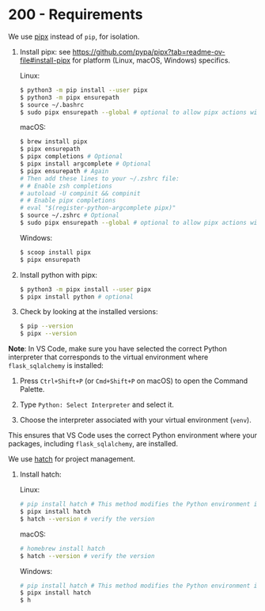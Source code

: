 # 200 - Requirements

We use [pipx](https://github.com/pypa/pipx?tab=readme-ov-file#install-pipx) instead of ```pip```, for isolation.

1. Install pipx:
   see https://github.com/pypa/pipx?tab=readme-ov-file#install-pipx for platform (Linux, macOS, Windows) specifics.

   Linux:
   ```bash
   $ python3 -m pip install --user pipx
   $ python3 -m pipx ensurepath
   $ source ~/.bashrc
   $ sudo pipx ensurepath --global # optional to allow pipx actions with --global argument
   ```

   macOS:
   ```bash
   $ brew install pipx
   $ pipx ensurepath
   $ pipx completions # Optional
   $ pipx install argcomplete # Optional
   $ pipx ensurepath # Again
   # Then add these lines to your ~/.zshrc file:
   # # Enable zsh completions
   # autoload -U compinit && compinit
   # # Enable pipx completions
   # eval "$(register-python-argcomplete pipx)"
   $ source ~/.zshrc # Optional
   $ sudo pipx ensurepath --global # optional to allow pipx actions with --global argument
   ```

   Windows:
   ```bash
   $ scoop install pipx
   $ pipx ensurepath
   ```

2. Install python with pipx:
   ```bash
   $ python3 -m pipx install --user pipx
   $ pipx install python # optional
   ```

3. Check by looking at the installed versions:
   ```bash
   $ pip --version
   $ pipx --version
   ```

**Note**: In VS Code, make sure you have selected the correct Python interpreter that corresponds to the virtual environment where ```flask_sqlalchemy``` is installed:

1. Press ```Ctrl+Shift+P``` (or ```Cmd+Shift+P``` on macOS) to open the Command Palette.

2. Type ```Python: Select Interpreter``` and select it.

3. Choose the interpreter associated with your virtual environment (```venv```).

This ensures that VS Code uses the correct Python environment where your packages, including ```flask_sqlalchemy```, are installed.

We use [hatch](https://hatch.pypa.io/) for project management. 

1. Install hatch:

   Linux:

   ```bash
   # pip install hatch # This method modifies the Python environment in which you choose to install. Consider instead using pipx to avoid dependency conflicts.
   $ pipx install hatch 
   $ hatch --version # verify the version
   ```

   macOS:

   ```bash
   # homebrew install hatch
   $ hatch --version # verify the version
   ```

   Windows:

   ```bash
   # pip install hatch # This method modifies the Python environment in which you choose to install. Consider instead using pipx to avoid dependency conflicts.
   $ pipx install hatch 
   $ h
